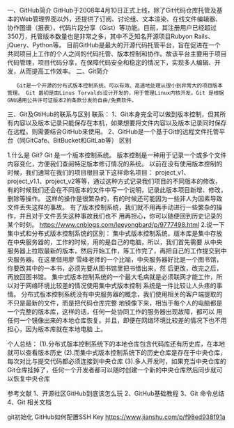 一、GitHub简介
       GitHub于2008年4月10日正式上线，除了Git代码仓库托管及基本的Web管理界面以外，还提供了订阅、讨论组、文本渲染、在线文件编辑器、协作图谱（报表）、代码片段分享（Gist）等功能。目前，其注册用户已经超过350万，托管版本数量也是非常之多，其中不乏知名开源项目Rubyon Rails、jQuery、Python等。
      目前GitHub是最大的开源代码托管平台，旨在促进在一个共同项目上工作的个人之间的代码托管、版本控制和协作。故该平台主要用于项目代码管理，项目代码分享，在保障代码安全和稳定的情况下，实现多人编辑、开发，从而提高工作效率。
二、Git简介

       Git是一个开源的分布式版本控制系统，可以有效、高速地处理从很小到非常大的项目版本管理。 Git 最初是由Linus Torvalds设计开发的，用于管理Linux内核开发。Git 是根据GNU通用公共许可证版本2的条款分发的自由/免费软件。
三、Git及GtiHub的联系与区别
联系：
1、Git本身完全可以做到版本控制，但其所有内容以及版本记录只能保存在本机，如果想要将文件内容以及版本记录同时保存在远程，则需要结合GitHub来使用。
2、GitHub是一个基于Git的远程文件托管平台（同GitCafe、BitBucket和GitLab等）
区别



1.什么是 Git?
Git 是一个版本控制系统。
版本控制是一种用于记录一个或多个文件内容变化，方便我们查阅特定版本修订情况的系统。
以前在没有使用版本控制的时候，我们通常在我们的项目根目录下这样命名项目：
project_v1、project_v1.1、project_v2等等，通过这种方式记录我们项目的不同版本的修改，
有的时候我们还会在不同版本的文件中写一个说明，记录此版本项目新增、修改，删除等操作。
这样的操作是很繁杂的，有的时候还可能因为一些非人为因素导致文件丢失这样的事故。
有了版本控制系统，我们就不用再手动进行一些繁杂的操作，并且对于文件丢失这种事故我们也不
用再担心，你可以随便回到历史记录的某个时刻。
https://www.cnblogs.com/leeyongbard/p/9777498.html
2.说一下集中式和分布式版本控制系统的区别：
集中式版本控制系统，版本库是集中存放在中央服务器的，工作的时候，用的是自己的电脑，所以，我们首先需要
从中央服务器上拉取最新的版本，然后开始工作，等工作完了，再把自己的工作提交到中央服务器。在这里借用廖
雪峰老师的一个比喻，中央服务器好比是一个图书馆，你要改其中的一本书，必须先要从图书馆里把书借出来，然
后更改，改完之后，再放回图书馆。
集中式版本控制系统的一个最大毛病就是必须联网才能工作，所以对于网络环境比较差的情况使用集中式版本控制
系统是一件比较让人头疼的事情。
分布式版本控制系统没有中央服务器的概念，我们使用相关的客户端提取的不只是最新的文件，而是把代码仓库完整
地镜像下来，相当于每个人的电脑都是一个完整的版本库，这样的话，任何一处协同工作的服务器出现故障，都可以
用任何一个镜像出来的本地仓库恢复。并且，即便在网络环境比较差的情况下也不用担心，因为版本库就在本地电脑
上。

个人总结：
(1).分布式版本控制系统下的本地仓库包含代码库还有历史库，在本地就可以查看版本历史
(2).而集中式版本控制系统下的历史仓库是存在于中央仓库，每次对比与提交代码都必须连接到中央仓库
(3).多人开发时，如果充当中央仓库的Git仓库挂掉了，任何一个开发者都可以随时创建一个新的中央仓库然后同步就可
以恢复中央仓库



参考文献
1、开源社区GitHub到底该怎么玩
2、GitHub基础教程
3、Git 命令总结
4、Git 相关文档


git初始化
GitHub如何配置SSH Key
https://www.jianshu.com/p/f98ed938f91a
